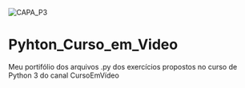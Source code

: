 ![CAPA_P3](https://user-images.githubusercontent.com/50182271/126639971-dbf85f7f-99b5-4b85-9368-35fec7f345ce.jpg)

# Pyhton_Curso_em_Video
Meu portifólio dos arquivos .py dos exercícios propostos no curso de Python 3 do canal CursoEmVídeo
